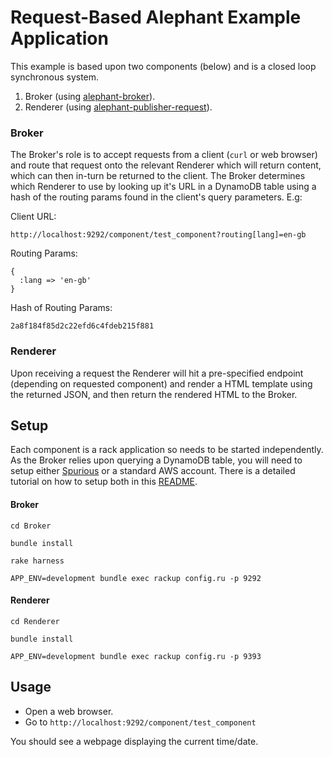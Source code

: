 # Request-Based Alephant Example Application

This example is based upon two components (below) and is a closed loop synchronous system.

1. Broker (using [alephant-broker](https://github.com/BBC-News/alephant-broker)).
2. Renderer (using [alephant-publisher-request](https://github.com/BBC-News/alephant-publisher-request)).

### Broker

The Broker's role is to accept requests from a client (`curl` or web browser) and route that request onto the relevant Renderer which will return content, which can then in-turn be returned to the client. The Broker determines which Renderer to use by looking up it's URL in a DynamoDB table using a hash of the routing params found in the client's query parameters. E.g:

Client URL:
```
http://localhost:9292/component/test_component?routing[lang]=en-gb
```
Routing Params:
```
{
  :lang => 'en-gb'
}
```
Hash of Routing Params:
```
2a8f184f85d2c22efd6c4fdeb215f881
```

### Renderer

Upon receiving a request the Renderer will hit a pre-specified endpoint (depending on requested component) and render a HTML template using the returned JSON, and then return the rendered HTML to the Broker.

## Setup

Each component is a rack application so needs to be started independently. As the Broker relies upon querying a DynamoDB table, you will need to setup either [Spurious](https://github.com/stevenjack/spurious) or a standard AWS account. There is a detailed tutorial on how to setup both in this [README](https://github.com/BBC-News/alephant/tree/master/Example/Event-based#running-each-application).

#### Broker

```
cd Broker
```
```
bundle install
```
```
rake harness
```
```
APP_ENV=development bundle exec rackup config.ru -p 9292
```

#### Renderer

```
cd Renderer
```
```
bundle install
```
```
APP_ENV=development bundle exec rackup config.ru -p 9393
```

## Usage

- Open a web browser.
- Go to `http://localhost:9292/component/test_component`

You should see a webpage displaying the current time/date.

